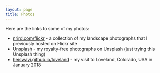 ```yaml
---
layout: page
title: Photos
---
```


Here are the links to some of my photos:

- [nrird.com/flickr](https://nrird.com/flickr) - a collection of my landscape photographs that I previously hosted on Flickr site
- [Unsplash](https://unsplash.com/@heiswayi_nrird) - my royalty-free photographs on Unsplash (just trying this Unsplash thing)
- [heiswayi.github.io/loveland](https://heiswayi.github.io/loveland/) - my visit to Loveland, Colorado, USA in January 2018